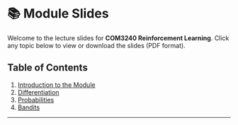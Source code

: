 # 📚 Module Slides

Welcome to the lecture slides for **COM3240 Reinforcement Learning**. Click any topic below to view or download the slides (PDF format).

## **Table of Contents**

1. [Introduction to the Module](./slides/01_introduction.pdf)
2. [Differentiation](./slides/TBA.pdf)
3. [Probabilities](./slides/TBA.pdf)
4. [Bandits](./slides/TBA.pdf)

---

